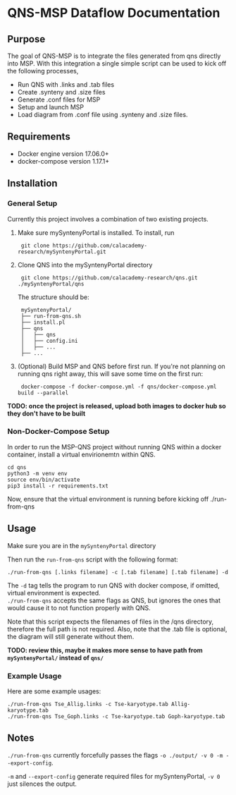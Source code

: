 # QNS-MSP Dataflow Documentation

## Purpose  
The goal of QNS-MSP is to integrate the files generated from qns directly into MSP. With this integration a single simple script can be used to kick off the following processes,

* Run QNS with .links and .tab files
* Create .synteny and .size files
* Generate .conf files for MSP
* Setup and launch MSP
* Load diagram from .conf file using .synteny and .size files.

## Requirements
* Docker engine version 17.06.0+
* docker-compose version 1.17.1+

## Installation

### General Setup

Currently this project involves a combination of two existing projects.  

1. Make sure mySyntenyPortal is installed. To install, run

		git clone https://github.com/calacademy-research/mySyntenyPortal.git

2. Clone QNS into the mySyntenyPortal directory

		git clone https://github.com/calacademy-research/qns.git ./mySyntenyPortal/qns

	The structure should be:

		mySyntenyPortal/
		├── run-from-qns.sh
		├── install.pl
		├── qns
		│   ├── qns
		│   ├── config.ini
		│   ├── ...
		├── ...


3. (Optional) Build MSP and QNS before first run. If you're not planning on running qns right away, this will save some time on the first run:

		docker-compose -f docker-compose.yml -f qns/docker-compose.yml build --parallel

**TODO: once the project is released, upload both images to docker hub so they don't have to be built**
### Non-Docker-Compose Setup

In order to run the MSP-QNS project without running QNS within a docker container, install a virtual envirionemtn within QNS.

`cd qns`  
`python3 -m venv env`  
`source env/bin/activate`  
`pip3 install -r requirements.txt`  
  

Now, ensure that the virtual environment is running before kicking off ./run-from-qns

## Usage

Make sure you are in the `mySyntenyPortal` directory

Then run the `run-from-qns` script with the following format:  

`./run-from-qns [.links filename] -c [.tab filename] [.tab filename] -d`  

The `-d` tag tells the program to run QNS with docker compose, if omitted, virtual environment is expected.   
`./run-from-qns` accepts the same flags as QNS, but ignores the ones that would cause it to not function properly with QNS.   

Note that this script expects the filenames of files in the /qns directory, therefore the full path is not required. Also, note that the .tab file is optional, the diagram will still generate without them.

**TODO: review this, maybe it makes more sense to have path from `mySyntenyPortal/` instead of `qns/`**

### Example Usage
Here are some example usages:

`./run-from-qns Tse_Allig.links -c Tse-karyotype.tab Allig-karyotype.tab`  
`./run-from-qns Tse_Goph.links -c Tse-karyotype.tab Goph-karyotype.tab`  
  
## Notes
`./run-from-qns` currently forcefully passes the flags `-o ./output/ -v 0 -m --export-config`.

`-m` and `--export-config` generate required files for mySyntenyPortal, `-v 0` just silences the output.  
